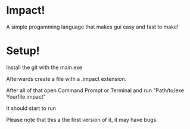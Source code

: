 # Impact!

A simple progamming language that makes gui easy and fast to make!

# Setup!

Install the git with the main.exe

Afterwards create a file with a .impact extension.

After all of that open Command Prompt or Terminal and run "Path/to/exe Yourfile.impact"

It should start to run

Please note that this a the first version of it, it may have bugs.
